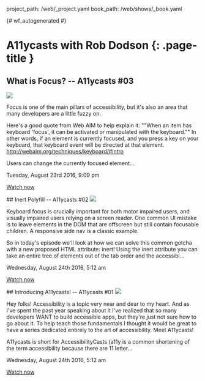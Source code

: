 project_path: /web/_project.yaml
book_path: /web/shows/_book.yaml

{# wf_autogenerated #}


# A11ycasts with Rob Dodson {: .page-title }

## What is Focus? -- A11ycasts #03

<a href="/web/shows/ay11casts/what-is-focus-a11ycasts-03">
  <img class="attempt-right" src="https://i.ytimg.com/vi/EFv9ubbZLKw/mqdefault.jpg">
</a>

Focus is one of the main pillars of accessibility, but it&#x27;s also an area that many developers are a little fuzzy on.

Here&#x27;s a good quote from Web AIM to help explain it: &quot;&quot;When an item has keyboard &#x27;focus&#x27;, it can be activated or manipulated with the keyboard.&quot;&quot; In other words, if an element is currently focused, and you press a key on your keyboard, that keyboard event will be directed at that element. http://webaim.org/techniques/keyboard/#intro

Users can change the currently focused element…

Tuesday, August 23rd 2016, 9:09 pm

[Watch now](/web/shows/ay11casts/what-is-focus-a11ycasts-03) 

<div style="clear:both;"></div>
## Inert Polyfill -- A11ycasts #02

<a href="/web/shows/ay11casts/inert-polyfill-a11ycasts-02">
  <img class="attempt-right" src="https://i.ytimg.com/vi/fGLp_gfMMGU/mqdefault.jpg">
</a>

Keyboard focus is crucially important for both motor impaired users, and visually impaired users relying on a screen reader. One common UI mistake is to leave elements in the DOM that are offscreen but still contain focusable children. A responsive side nav is a classic example.

So in today&#x27;s episode we&#x27;ll look at how we can solve this common gotcha with a new proposed HTML attribute: inert! Using the inert attribute you can take an entire tree of elements out of the tab order and the accessibi…

Wednesday, August 24th 2016, 5:12 am

[Watch now](/web/shows/ay11casts/inert-polyfill-a11ycasts-02) 

<div style="clear:both;"></div>
## Introducing A11ycasts! -- A11ycasts #01

<a href="/web/shows/ay11casts/introducing-a11ycasts-a11ycasts-01">
  <img class="attempt-right" src="https://i.ytimg.com/vi/HtTyRajRuyY/mqdefault.jpg">
</a>

Hey folks! Accessibility is a topic very near and dear to my heart. And as I&#x27;ve spent the past year speaking about it I&#x27;ve realized that so many developers WANT to build accessible apps, but they&#x27;re just not sure how to go about it. To help teach those fundamentals I thought it would be great to have a series dedicated entirely to the art of accessibility. Meet A11ycasts!

A11ycasts is short for AccessibilityCasts (a11y is a common shortening of the term accessibility because there are 11 letter…

Wednesday, August 24th 2016, 5:12 am

[Watch now](/web/shows/ay11casts/introducing-a11ycasts-a11ycasts-01) 

<div style="clear:both;"></div>
